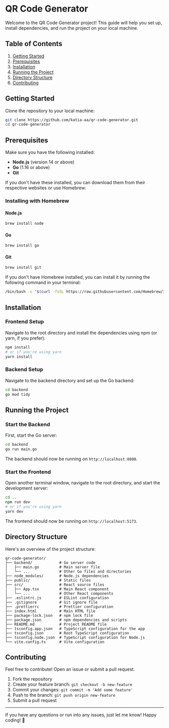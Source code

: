 # QR Code Generator

Welcome to the QR Code Generator project! This guide will help you set up, install dependencies, and run the project on your local machine.

## Table of Contents
1. [Getting Started](#getting-started)
2. [Prerequisites](#prerequisites)
3. [Installation](#installation)
4. [Running the Project](#running-the-project)
5. [Directory Structure](#directory-structure)
6. [Contributing](#contributing)

## Getting Started

Clone the repository to your local machine:

```sh
git clone https://github.com/katia-aa/qr-code-generator.git
cd qr-code-generator
```

## Prerequisites

Make sure you have the following installed:

- **Node.js** (version 14 or above)
- **Go** (1.16 or above)
- **Git**

If you don't have these installed, you can download them from their respective websites or use Homebrew:

### Installing with Homebrew

#### Node.js
```sh
brew install node
```

#### Go
```sh
brew install go
```

#### Git
```sh
brew install git
```

If you don't have Homebrew installed, you can install it by running the following command in your terminal:

```sh
/bin/bash -c "$(curl -fsSL https://raw.githubusercontent.com/Homebrew/install/HEAD/install.sh)"
```

## Installation

### Frontend Setup

Navigate to the root directory and install the dependencies using npm (or yarn, if you prefer):

```sh
npm install
# or if you're using yarn
yarn install
```

### Backend Setup

Navigate to the backend directory and set up the Go backend:

```sh
cd backend
go mod tidy
```

## Running the Project

### Start the Backend

First, start the Go server:

```sh
cd backend
go run main.go
```

The backend should now be running on `http://localhost:8080`.

### Start the Frontend

Open another terminal window, navigate to the root directory, and start the development server:

```sh
cd ..
npm run dev
# or if you're using yarn
yarn dev
```

The frontend should now be running on `http://localhost:5173`.

## Directory Structure

Here's an overview of the project structure:

```
qr-code-generator/
├── backend/            # Go server code
│   ├── main.go         # Main server file
│   └── ...             # Other Go files and directories
├── node_modules/       # Node.js dependencies
├── public/             # Static files
├── src/                # React source files
│   ├── App.tsx         # Main React component
│   └── ...             # Other React components
├── .eslintrc.js        # ESLint configuration
├── .gitignore          # Git ignore file
├── .prettierrc         # Prettier configuration
├── index.html          # Main HTML file
├── package-lock.json   # npm lock file
├── package.json        # npm dependencies and scripts
├── README.md           # Project README file
├── tsconfig.app.json   # TypeScript configuration for the app
├── tsconfig.json       # Root TypeScript configuration
├── tsconfig.node.json  # TypeScript configuration for Node.js
└── vite.config.ts      # Vite configuration
```

## Contributing

Feel free to contribute! Open an issue or submit a pull request.

1. Fork the repository
2. Create your feature branch: `git checkout -b new-feature`
3. Commit your changes: `git commit -m 'Add some feature'`
4. Push to the branch: `git push origin new-feature`
5. Submit a pull request

---

If you have any questions or run into any issues, just let me know! Happy coding! 🚀

